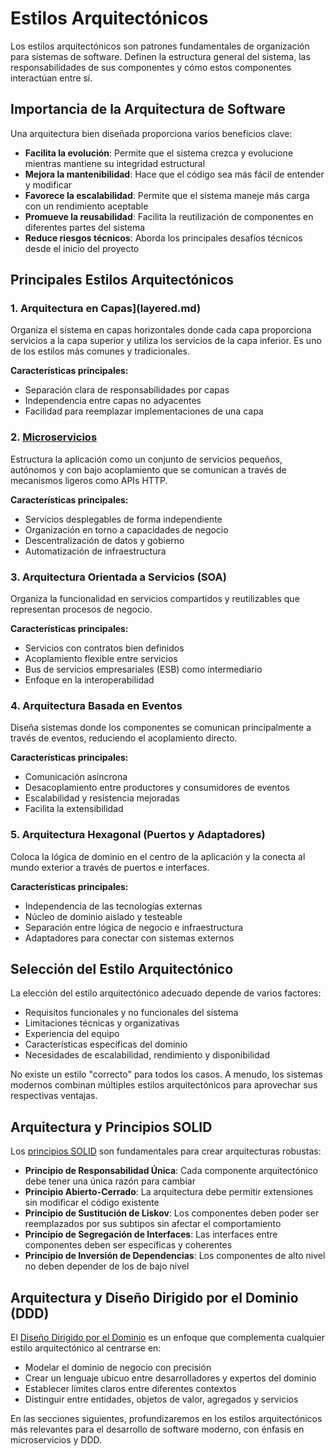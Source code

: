 # Estilos Arquitectónicos

Los estilos arquitectónicos son patrones fundamentales de organización para sistemas de software. Definen la estructura general del sistema, las responsabilidades de sus componentes y cómo estos componentes interactúan entre sí.

## Importancia de la Arquitectura de Software

Una arquitectura bien diseñada proporciona varios beneficios clave:

- **Facilita la evolución**: Permite que el sistema crezca y evolucione mientras mantiene su integridad estructural
- **Mejora la mantenibilidad**: Hace que el código sea más fácil de entender y modificar
- **Favorece la escalabilidad**: Permite que el sistema maneje más carga con un rendimiento aceptable
- **Promueve la reusabilidad**: Facilita la reutilización de componentes en diferentes partes del sistema
- **Reduce riesgos técnicos**: Aborda los principales desafíos técnicos desde el inicio del proyecto

## Principales Estilos Arquitectónicos

### 1. Arquitectura en Capas](layered.md)

Organiza el sistema en capas horizontales donde cada capa proporciona servicios a la capa superior y utiliza los servicios de la capa inferior. Es uno de los estilos más comunes y tradicionales.

**Características principales:**
- Separación clara de responsabilidades por capas
- Independencia entre capas no adyacentes
- Facilidad para reemplazar implementaciones de una capa

### 2. [Microservicios](microservices/index.md)

Estructura la aplicación como un conjunto de servicios pequeños, autónomos y con bajo acoplamiento que se comunican a través de mecanismos ligeros como APIs HTTP.

**Características principales:**
- Servicios desplegables de forma independiente
- Organización en torno a capacidades de negocio
- Descentralización de datos y gobierno
- Automatización de infraestructura

### 3. Arquitectura Orientada a Servicios (SOA)

Organiza la funcionalidad en servicios compartidos y reutilizables que representan procesos de negocio.

**Características principales:**
- Servicios con contratos bien definidos
- Acoplamiento flexible entre servicios
- Bus de servicios empresariales (ESB) como intermediario
- Enfoque en la interoperabilidad

### 4. Arquitectura Basada en Eventos

Diseña sistemas donde los componentes se comunican principalmente a través de eventos, reduciendo el acoplamiento directo.

**Características principales:**
- Comunicación asíncrona
- Desacoplamiento entre productores y consumidores de eventos
- Escalabilidad y resistencia mejoradas
- Facilita la extensibilidad

### 5. Arquitectura Hexagonal (Puertos y Adaptadores)

Coloca la lógica de dominio en el centro de la aplicación y la conecta al mundo exterior a través de puertos e interfaces.

**Características principales:**
- Independencia de las tecnologías externas
- Núcleo de dominio aislado y testeable
- Separación entre lógica de negocio e infraestructura
- Adaptadores para conectar con sistemas externos

## Selección del Estilo Arquitectónico

La elección del estilo arquitectónico adecuado depende de varios factores:

- Requisitos funcionales y no funcionales del sistema
- Limitaciones técnicas y organizativas
- Experiencia del equipo
- Características específicas del dominio
- Necesidades de escalabilidad, rendimiento y disponibilidad

No existe un estilo "correcto" para todos los casos. A menudo, los sistemas modernos combinan múltiples estilos arquitectónicos para aprovechar sus respectivas ventajas.

## Arquitectura y Principios SOLID

Los [principios SOLID](../solid/index.md) son fundamentales para crear arquitecturas robustas:

- **Principio de Responsabilidad Única**: Cada componente arquitectónico debe tener una única razón para cambiar
- **Principio Abierto-Cerrado**: La arquitectura debe permitir extensiones sin modificar el código existente
- **Principio de Sustitución de Liskov**: Los componentes deben poder ser reemplazados por sus subtipos sin afectar el comportamiento
- **Principio de Segregación de Interfaces**: Las interfaces entre componentes deben ser específicas y coherentes
- **Principio de Inversión de Dependencias**: Los componentes de alto nivel no deben depender de los de bajo nivel

## Arquitectura y Diseño Dirigido por el Dominio (DDD)

El [Diseño Dirigido por el Dominio](../ddd/index.md) es un enfoque que complementa cualquier estilo arquitectónico al centrarse en:

- Modelar el dominio de negocio con precisión
- Crear un lenguaje ubicuo entre desarrolladores y expertos del dominio
- Establecer límites claros entre diferentes contextos
- Distinguir entre entidades, objetos de valor, agregados y servicios

En las secciones siguientes, profundizaremos en los estilos arquitectónicos más relevantes para el desarrollo de software moderno, con énfasis en microservicios y DDD. 